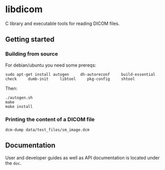 # libdicom

C library and executable tools for reading DICOM files.

## Getting started

### Building from source

For debian/ubuntu you need some prereqs:
```
sudo apt-get install autogen     dh-autoreconf     build-essential     check     dumb-init     libtool     pkg-config     shtool
```

Then:

```none
./autogen.sh
make
make install
```

### Printing the content of a DICOM file

```none
dcm-dump data/test_files/sm_image.dcm
```

## Documentation

User and developer guides as well as API documentation is located under the `doc`.
